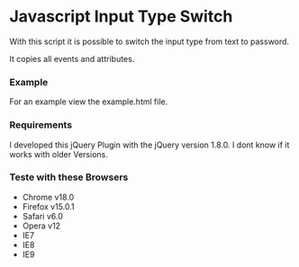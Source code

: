 # Javascript Input Type Switch

With this script it is possible to switch the input type from text to password.

It copies all events and attributes.

### Example

For an example view the example.html file.

### Requirements

I developed this jQuery Plugin with the jQuery version 1.8.0.
I dont know if it works with older Versions.


### Teste with these Browsers

* Chrome v18.0
* Firefox v15.0.1
* Safari v6.0
* Opera v12
* IE7
* IE8
* IE9